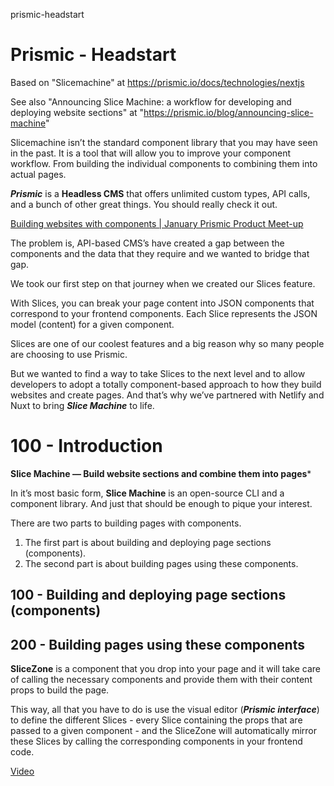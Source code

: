 prismic-headstart
# Prismic - Headstart

Based on "Slicemachine" at https://prismic.io/docs/technologies/nextjs

See also "Announcing Slice Machine: a workflow for developing and deploying website sections" at "https://prismic.io/blog/announcing-slice-machine"

Slicemachine isn’t the standard component library that you may have seen in the past. It is a tool that will allow you to improve your component workflow. From building the individual components to combining them into actual pages.

***Prismic*** is a **Headless CMS** that offers unlimited custom types, API calls, and a bunch of other great things. You should really check it out.

[Building websites with components | January Prismic Product Meet-up](https://www.youtube.com/watch?v=fiOwHYFkUz0)

The problem is, API-based CMS’s have created a gap between the components and the data that they require and we wanted to bridge that gap.

We took our first step on that journey when we created our Slices feature.

With Slices, you can break your page content into JSON components that correspond to your frontend components. Each Slice represents the JSON model (content) for a given component.

Slices are one of our coolest features and a big reason why so many people are choosing to use Prismic.

But we wanted to find a way to take Slices to the next level and to allow developers to adopt a totally component-based approach to how they build websites and create pages. And that’s why we’ve partnered with Netlify and Nuxt to bring ***Slice Machine*** to life.

# 100 - Introduction

**Slice Machine — Build website sections and combine them into pages***

In it’s most basic form, **Slice Machine** is an open-source CLI and a component library. And just that should be enough to pique your interest.

There are two parts to building pages with components. 

1. The first part is about building and deploying page sections (components). 
2. The second part is about building pages using these components.


## 100 - Building and deploying page sections (components)


## 200 - Building pages using these components

**SliceZone** is a component that you drop into your page and it will take care of calling the necessary components and provide them with their content props to build the page.

This way, all that you have to do is use the visual editor (***Prismic interface***) to define the different Slices - every Slice containing the props that are passed to a given component - and the SliceZone will automatically mirror these Slices by calling the corresponding components in your frontend code.

[Video](https://youtu.be/PO58pGIkDg0)
